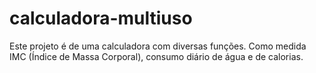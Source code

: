 # calculadora-multiuso
Este projeto é de uma calculadora com diversas funções. Como medida IMC (Índice de Massa Corporal), consumo diário de água e de calorias. 
